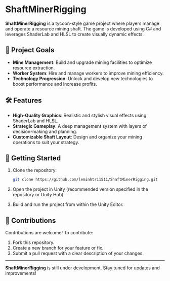 
# ShaftMinerRigging

**ShaftMinerRigging** is a tycoon-style game project where players manage and operate a resource mining shaft. The game is developed using C# and leverages ShaderLab and HLSL to create visually dynamic effects.

## 🎯 Project Goals

- **Mine Management**: Build and upgrade mining facilities to optimize resource extraction.
- **Worker System**: Hire and manage workers to improve mining efficiency.
- **Technology Progression**: Unlock and develop new technologies to boost performance and increase profits.

## 🛠️ Features

- **High-Quality Graphics**: Realistic and stylish visual effects using ShaderLab and HLSL.
- **Strategic Gameplay**: A deep management system with layers of decision-making and planning.
- **Customizable Shaft Layout**: Design and organize your mining operations to suit your strategy.

## 🚀 Getting Started

1. Clone the repository:
   ```bash
   git clone https://github.com/leminhtri1511/ShaftMinerRigging.git
   ```

2. Open the project in Unity (recommended version specified in the repository or Unity Hub).

3. Build and run the project from within the Unity Editor.

## 🤝 Contributions

Contributions are welcome! To contribute:

1. Fork this repository.
2. Create a new branch for your feature or fix.
3. Submit a pull request with a clear description of your changes.

---

**ShaftMinerRigging** is still under development. Stay tuned for updates and improvements!
